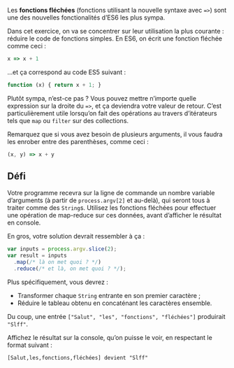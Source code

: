 Les **fonctions fléchées** (fonctions utilisant la nouvelle syntaxe avec `=>`)
sont une des nouvelles fonctionalités d’ES6 les plus sympa.

Dans cet exercice, on va se concentrer sur leur utilisation la plus courante :
réduire le code de fonctions simples.  En ES6, on écrit une fonction fléchée
comme ceci :

```js
x => x + 1
```

…et ça correspond au code ES5 suivant :

```js
function (x) { return x + 1; }
```

Plutôt sympa, n’est-ce pas ?  Vous pouvez mettre n’importe quelle expression
sur la droite du `=>`, et ça deviendra votre valeur de retour.  C’est
particulièrement utile lorsqu’on fait des opérations au travers d’itérateurs
tels que `map` ou `filter` sur des collections.

Remarquez que si vous avez besoin de plusieurs arguments, il vous faudra les
enrober entre des parenthèses, comme ceci :

```js
(x, y) => x + y
```

## Défi

Votre programme recevra sur la ligne de commande un nombre variable d’arguments
(à partir de `process.argv[2]` et au-delà), qui seront tous à traiter comme des
`String`s.  Utilisez les fonctions fléchées pour effectuer une opération de
map-reduce sur ces données, avant d’afficher le résultat en console.

En gros, votre solution devrait ressembler à ça :

```js
var inputs = process.argv.slice(2);
var result = inputs
  .map(/* là on met quoi ? */)
  .reduce(/* et là, on met quoi ? */);
```

Plus spécifiquement, vous devrez :

- Transformer chaque `String` entrante en son premier caractère ;
- Réduire le tableau obtenu en concaténant les caractères ensemble.

Du coup, une entrée `["Salut", "les", "fonctions", "fléchées"]` produirait `"Slff"`.

Affichez le résultat sur la console, qu’on puisse le voir, en respectant
le format suivant :

```
[Salut,les,fonctions,fléchées] devient "Slff"
```
